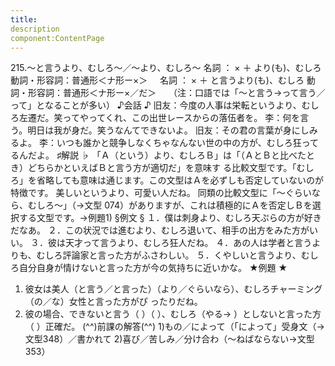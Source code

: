 ```yaml
---
title:
description
component:ContentPage
---
```



215.～と言うより、むしろ～／～より、むしろ～
名詞 ： × ＋ より(も)、むしろ
動詞・形容詞：普通形＜ナ形ー×＞    
名詞 ： × ＋ と言うより(も)、むしろ
動詞・形容詞：普通形＜ナ形ー×／だ＞    
（注：口語では「～と言う→って言う／って」となることが多い）
♪会話 ♪
旧友：今度の人事は栄転というより、むしろ左遷だ。笑ってやってくれ、この出世レースからの落伍者を。
李：何を言う。明日は我が身だ。笑うなんてできないよ。 旧友：その君の言葉が身にしみるよ。
李：いつも誰かと競争しなくちゃなんない世の中の方が、むしろ狂ってるんだよ。
♯解説 ♭
「Ａ（という）より、むしろＢ」は「（ＡとＢと比べたとき）どちらかといえばＢと言う方が適切だ」を意味す る比較文型です。「むしろ」を省略しても意味は通じます。この文型はＡを必ずしも否定していないのが特徴です。
美しいというより、可愛い人だね。
同類の比較文型に「～ぐらいなら、むしろ～」（→文型 074）がありますが、これは積極的にＡを否定しＢを選 択する文型です。→例題1)
§例文 §
１．僕は刺身より、むしろ天ぷらの方が好きだなあ。
２．この状況では進むより、むしろ退いて、相手の出方をみた方がいい。
３．彼は天才って言うより、むしろ狂人だね。
４．あの人は学者と言うよりも、むしろ評論家と言った方がふさわしい。
５．くやしいと言うより、むしろ自分自身が情けないと言った方が今の気持ちに近いかな。
★例題 ★
1) 彼女は美人（と言う／と言った）（より／ぐらいなら）、むしろチャーミング（の／な）女性と言った方がぴ
ったりだね。    
2) 彼の場合、できないと言う（ ）（ ）、むしろ（やる→ ）としないと言った方（ ）正確だ。
(^^)前課の解答(^^)
1)もの／によって（「によって」受身文（→文型348）／書かれて
2)喜び／苦しみ／分け合わ（～ねばならない→文型353）
